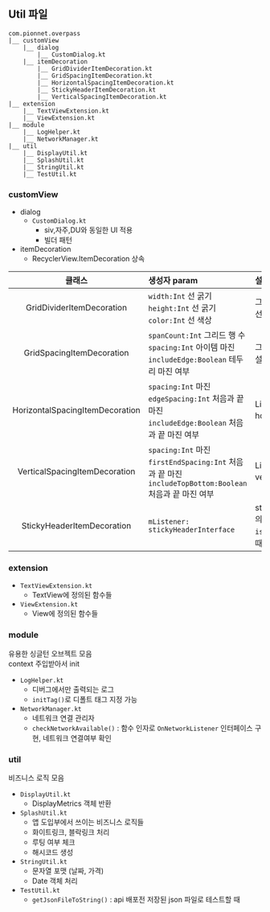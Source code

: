 ## Util 파일

```
com.pionnet.overpass
|__ customView
	|__ dialog
		|__ CustomDialog.kt
	|__ itemDecoration
		|__ GridDividerItemDecoration.kt
		|__ GridSpacingItemDecoration.kt
		|__ HorizontalSpacingItemDecoration.kt
		|__ StickyHeaderItemDecoration.kt
		|__ VerticalSpacingItemDecoration.kt
|__ extension
	|__ TextViewExtension.kt
	|__ ViewExtension.kt
|__ module
	|__ LogHelper.kt
	|__ NetworkManager.kt
|__ util
	|__ DisplayUtil.kt
	|__ SplashUtil.kt
	|__ StringUtil.kt
	|__ TestUtil.kt
```

### customView
- dialog
	- `CustomDialog.kt` 
		- siv,자주,DU와 동일한 UI 적용
		- 빌더 패턴
- itemDecoration
	- RecyclerView.ItemDecoration 상속


|클래스|생성자 param|설명|
|:------:|:---|:---|
|GridDividerItemDecoration|`width:Int` 선 굵기<br>`height:Int` 선 굵기<br>`color:Int` 선 색상|그리드 아이템 사이 구분선|
|GridSpacingItemDecoration|`spanCount:Int` 그리드 행 수<br>`spacing:Int` 아이템 마진<br>`includeEdge:Boolean` 테두리 마진 여부|그리드 아이템 사이 마진 설정|
|HorizontalSpacingItemDecoration|`spacing:Int` 마진 <br>`edgeSpacing:Int` 처음과 끝 마진<br>`includeEdge:Boolean` 처음과 끝 마진 여부|LinearLayoutManager<br>horizontal 마진 설정|
|VerticalSpacingItemDecoration|`spacing:Int` 마진<br>`firstEndSpacing:Int` 처음과 끝 마진<br>`includeTopBottom:Boolean` 처음과 끝 마진 여부|LinearLayoutManager<br>vertical 마진 설정|
|StickyHeaderItemDecoration|`mListener: stickyHeaderInterface`|stickyHeaderInterface 의 메소드 구현<br>`isHeader()`함수 false일 때 헤더 보임|


### extension
- `TextViewExtension.kt`
	- TextView에 정의된 함수들
- `ViewExtension.kt`
	- View에 정의된 함수들
	
### module
유용한 싱글턴 오브젝트 모음
<br>context 주입받아서 init
- `LogHelper.kt`
	- 디버그에서만 출력되는 로그
	- `initTag()`로 디폴트 태그 지정 가능
- `NetworkManager.kt`
	- 네트워크 연결 관리자
	- `checkNetworkAvailable()` : 함수 인자로 `OnNetworkListener` 인터페이스 구현, 네트워크 연결여부 확인

### util
비즈니스 로직 모음
- `DisplayUtil.kt`
	- DisplayMetrics 객체 반환
- `SplashUtil.kt`
	- 앱 도입부에서 쓰이는 비즈니스 로직들
	- 화이트링크, 블락링크 처리
	- 루팅 여부 체크
	- 해시코드 생성
- `StringUtil.kt`
	- 문자열 포맷 (날짜, 가격)
	- Date 객체 처리
- `TestUtil.kt`
	- `getJsonFileToString()` : api 배포전 저장된 json 파일로 테스트할 때